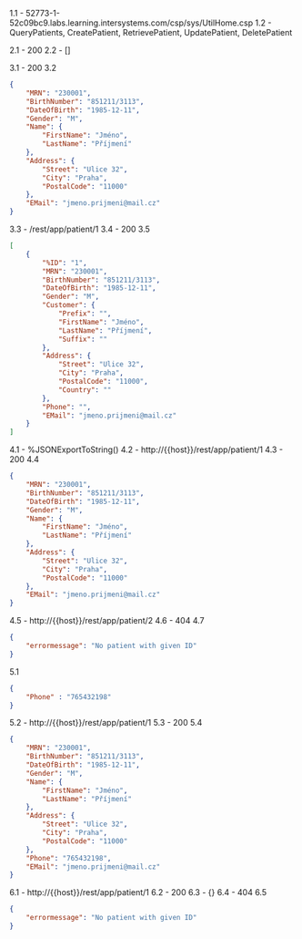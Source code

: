 1.1 - 52773-1-52c09bc9.labs.learning.intersystems.com/csp/sys/UtilHome.csp
1.2 - QueryPatients, CreatePatient, RetrievePatient, UpdatePatient, DeletePatient

2.1 - 200
2.2 - []

3.1 - 200
3.2
```json
{
    "MRN": "230001",
    "BirthNumber": "851211/3113",
    "DateOfBirth": "1985-12-11",
    "Gender": "M",
    "Name": {
        "FirstName": "Jméno",
        "LastName": "Příjmení"
    },
    "Address": {
        "Street": "Ulice 32",
        "City": "Praha",
        "PostalCode": "11000"
    },
    "EMail": "jmeno.prijmeni@mail.cz"
}
```
3.3 - /rest/app/patient/1
3.4 - 200
3.5
```json
[
    {
        "%ID": "1",
        "MRN": "230001",
        "BirthNumber": "851211/3113",
        "DateOfBirth": "1985-12-11",
        "Gender": "M",
        "Customer": {
            "Prefix": "",
            "FirstName": "Jméno",
            "LastName": "Příjmení",
            "Suffix": ""
        },
        "Address": {
            "Street": "Ulice 32",
            "City": "Praha",
            "PostalCode": "11000",
            "Country": ""
        },
        "Phone": "",
        "EMail": "jmeno.prijmeni@mail.cz"
    }
]
```
4.1 - %JSONExportToString() 
4.2 - http://{{host}}/rest/app/patient/1
4.3 - 200
4.4
```json
{
    "MRN": "230001",
    "BirthNumber": "851211/3113",
    "DateOfBirth": "1985-12-11",
    "Gender": "M",
    "Name": {
        "FirstName": "Jméno",
        "LastName": "Příjmení"
    },
    "Address": {
        "Street": "Ulice 32",
        "City": "Praha",
        "PostalCode": "11000"
    },
    "EMail": "jmeno.prijmeni@mail.cz"
}
```
4.5 - http://{{host}}/rest/app/patient/2
4.6 - 404
4.7
```json
{
    "errormessage": "No patient with given ID"
}
```
5.1
```json
{
    "Phone" : "765432198"
}
```
5.2 - http://{{host}}/rest/app/patient/1
5.3 - 200
5.4
```json
{
    "MRN": "230001",
    "BirthNumber": "851211/3113",
    "DateOfBirth": "1985-12-11",
    "Gender": "M",
    "Name": {
        "FirstName": "Jméno",
        "LastName": "Příjmení"
    },
    "Address": {
        "Street": "Ulice 32",
        "City": "Praha",
        "PostalCode": "11000"
    },
    "Phone": "765432198",
    "EMail": "jmeno.prijmeni@mail.cz"
}
```
6.1 - http://{{host}}/rest/app/patient/1
6.2 - 200
6.3 - {}
6.4 - 404
6.5 
```json
{
    "errormessage": "No patient with given ID"
}
```
